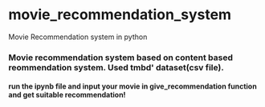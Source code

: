 # movie_recommendation_system
Movie Recommendation system in python

### Movie recommendation system based on content based reommendation system. Used tmbd' dataset(csv file).


#### run the ipynb file and input your movie in give_recommendation function and get suitable recommendation!
